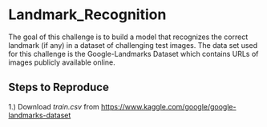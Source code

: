 # Landmark_Recognition

The goal of this challenge is to build a model that recognizes the correct landmark (if any) in a dataset of challenging test images. 
The data set used for this challenge is the Google-Landmarks Dataset which contains URLs of images publicly available online.

## Steps to Reproduce
1.) Download *train.csv* from https://www.kaggle.com/google/google-landmarks-dataset
